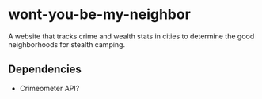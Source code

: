 # wont-you-be-my-neighbor
A website that tracks crime and wealth stats in cities to determine the good neighborhoods for stealth camping.


## Dependencies
* Crimeometer API?
